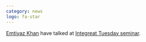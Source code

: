 ```yaml
---
category: news
logo: fa-star
---
```


[Emtiyaz Khan](https://emtiyaz.github.io/) have talked at [Integreat Tuesday seminar](https://www.integreat.no/events/public-events/tuesday-seminars/2024/0416.html).
  